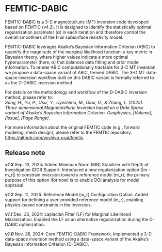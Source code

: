 # FEMTIC-DABIC
FEMTIC-DABIC is a 3-D magnetotelluric (MT) inversion code developed based on FEMTIC (v4.2). It is designed to identify the statistically optimal regularization parameter (*α*) in each iteration and therefore control the overall smoothnes of the final subsurface resistivity model.

FEMTIC-DABIC leverages Akaike’s Bayesian Information Criterion (ABIC) to quantify the magnitude of the marginal likelihood function: a key metric in Bayesian theory, where higher values indicate a more optimal hyperparameter (here, *α*) that balances data fitting and prior model information. To render ABIC computationally tractable for 3-D MT inversion, we propose a data-space variant of ABIC, termed DABIC. The 3-D MT data-space inversion workflow built on this DABIC variant is formally referred to as the D-DABIC inversion method.

For details on the methodology and workflow of the D-DABIC inversion method, please refer to:\
*Song, H., Yu, P., Usui, Y., Uyeshima, M., Diba, D., & Zhang, L. (2025). Three-dimensional Magnetotelluric Inversion based on a Data Space variant of Akaike’s Bayesian Information Criterion. Geophysics, [Volume], [Issue], [Page Range].*

For more information about the original FEMTIC code (e.g., forward modeling, mesh design), please refer to the FEMTIC repository: https://github.com/yoshiya-usui/femtic.


## Release note

***v1.3*** Sep. 13, 2025: Added Minimum Norm (MN) Stabilizer with Depth of Investigation (DOI) Support. Introduced a new regularization option (|m - m_r|) to constrain inversion toward a reference model (m_r); the primary purpose of this option (for now) is to enable DOI analysis for model appraisal.

***v1.2*** Sep. 11, 2025: Reference Model (m_r) Configuration Option. Added support for defining a user-provided reference model (m_r), enabling physics-based constraints in the inversion.

***v1.1*** Dec. 30, 2024: Laplacian Filter (LF) for Marginal Likelihood Maximization. Enabled the LF as an alternative regularization during the D-DABIC optimization.

***v1.0*** Nov. 28, 2024: Core FEMTIC-DABIC Framework. Implemented a 3-D data-space inversion method using a data-space variant of the Akaike’s Bayesian Information Criterion (D-DABIC).
